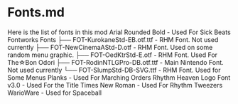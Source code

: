 # Fonts.md
Here is the list of fonts in this mod
Arial Rounded Bold - Used For Sick Beats
Fontworks Fonts
├── FOT-KurokaneStd-EB.otf.ttf - RHM Font. Not used currently
├── FOT-NewCinemaAStd-D.otf - RHM Font. Used on some random menu graphic.
├── FOT-OedKtrStd-E.otf - RHM Font. Used For The☆Bon Odori 
├── FOT-RodinNTLGPro-DB.otf.ttf - Main Nintendo Font. Not used currently
└── FOT-SlumpStd-DB-SVG.ttf  - RHM Font. Used for Some Menus
Planks - Used For Marching Orders
Rhythm Heaven Logo Font v3.0 - Used For the Title
Times New Roman - Used For Rhythm Tweezers
WarioWare - Used for Spaceball
